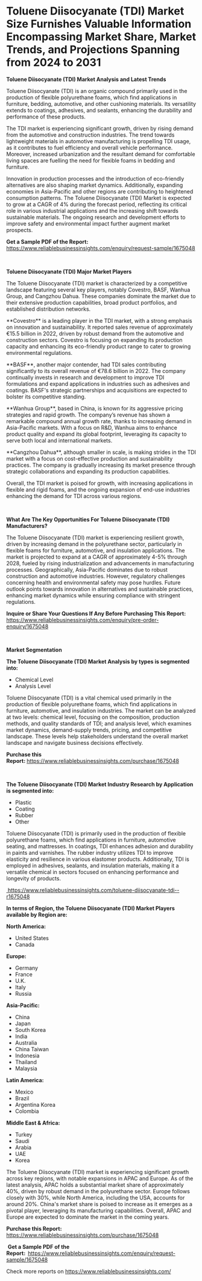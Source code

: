 <p><h1>Toluene Diisocyanate (TDI) Market Size Furnishes Valuable Information Encompassing Market Share, Market Trends, and Projections Spanning from 2024 to 2031</h1></p><p><strong>Toluene Diisocyanate (TDI) Market Analysis and Latest Trends</strong></p>
<p><p>Toluene Diisocyanate (TDI) is an organic compound primarily used in the production of flexible polyurethane foams, which find applications in furniture, bedding, automotive, and other cushioning materials. Its versatility extends to coatings, adhesives, and sealants, enhancing the durability and performance of these products. </p><p>The TDI market is experiencing significant growth, driven by rising demand from the automotive and construction industries. The trend towards lightweight materials in automotive manufacturing is propelling TDI usage, as it contributes to fuel efficiency and overall vehicle performance. Moreover, increased urbanization and the resultant demand for comfortable living spaces are fuelling the need for flexible foams in bedding and furniture.</p><p>Innovation in production processes and the introduction of eco-friendly alternatives are also shaping market dynamics. Additionally, expanding economies in Asia-Pacific and other regions are contributing to heightened consumption patterns. The Toluene Diisocyanate (TDI) Market is expected to grow at a CAGR of 4% during the forecast period, reflecting its critical role in various industrial applications and the increasing shift towards sustainable materials. The ongoing research and development efforts to improve safety and environmental impact further augment market prospects.</p></p>
<p><strong>Get a Sample PDF of the Report:&nbsp;</strong> <a href="https://www.reliablebusinessinsights.com/enquiry/request-sample/1675048?utm_campaign=100&utm_medium=2&utm_source=Github&utm_content=ia&utm_term=28122024&utm_id=toluene-diisocyanate-tdi">https://www.reliablebusinessinsights.com/enquiry/request-sample/1675048</a></p>
<p>&nbsp;</p>
<p><strong>Toluene Diisocyanate (TDI) Major Market Players</strong></p>
<p><p>The Toluene Diisocyanate (TDI) market is characterized by a competitive landscape featuring several key players, notably Covestro, BASF, Wanhua Group, and Cangzhou Dahua. These companies dominate the market due to their extensive production capabilities, broad product portfolios, and established distribution networks.</p><p>**Covestro** is a leading player in the TDI market, with a strong emphasis on innovation and sustainability. It reported sales revenue of approximately €15.5 billion in 2022, driven by robust demand from the automotive and construction sectors. Covestro is focusing on expanding its production capacity and enhancing its eco-friendly product range to cater to growing environmental regulations.</p><p>**BASF**, another major contender, had TDI sales contributing significantly to its overall revenue of €78.6 billion in 2022. The company continually invests in research and development to improve TDI formulations and expand applications in industries such as adhesives and coatings. BASF's strategic partnerships and acquisitions are expected to bolster its competitive standing.</p><p>**Wanhua Group**, based in China, is known for its aggressive pricing strategies and rapid growth. The company’s revenue has shown a remarkable compound annual growth rate, thanks to increasing demand in Asia-Pacific markets. With a focus on R&D, Wanhua aims to enhance product quality and expand its global footprint, leveraging its capacity to serve both local and international markets.</p><p>**Cangzhou Dahua**, although smaller in scale, is making strides in the TDI market with a focus on cost-effective production and sustainability practices. The company is gradually increasing its market presence through strategic collaborations and expanding its production capabilities.</p><p>Overall, the TDI market is poised for growth, with increasing applications in flexible and rigid foams, and the ongoing expansion of end-use industries enhancing the demand for TDI across various regions.</p></p>
<p>&nbsp;</p>
<p><strong>What Are The Key Opportunities For Toluene Diisocyanate (TDI) Manufacturers?</strong></p>
<p><p>The Toluene Diisocyanate (TDI) market is experiencing resilient growth, driven by increasing demand in the polyurethane sector, particularly in flexible foams for furniture, automotive, and insulation applications. The market is projected to expand at a CAGR of approximately 4-5% through 2028, fueled by rising industrialization and advancements in manufacturing processes. Geographically, Asia-Pacific dominates due to robust construction and automotive industries. However, regulatory challenges concerning health and environmental safety may pose hurdles. Future outlook points towards innovation in alternatives and sustainable practices, enhancing market dynamics while ensuring compliance with stringent regulations.</p></p>
<p><strong>Inquire or Share Your Questions If Any Before Purchasing This Report:</strong> <a href="https://www.reliablebusinessinsights.com/enquiry/pre-order-enquiry/1675048?utm_campaign=100&utm_medium=2&utm_source=Github&utm_content=ia&utm_term=28122024&utm_id=toluene-diisocyanate-tdi">https://www.reliablebusinessinsights.com/enquiry/pre-order-enquiry/1675048</a></p>
<p>&nbsp;</p>
<p><strong>Market Segmentation</strong></p>
<p><strong>The Toluene Diisocyanate (TDI) Market Analysis by types is segmented into:</strong></p>
<p><ul><li>Chemical Level</li><li>Analysis Level</li></ul></p>
<p><p>Toluene Diisocyanate (TDI) is a vital chemical used primarily in the production of flexible polyurethane foams, which find applications in furniture, automotive, and insulation industries. The market can be analyzed at two levels: chemical level, focusing on the composition, production methods, and quality standards of TDI; and analysis level, which examines market dynamics, demand-supply trends, pricing, and competitive landscape. These levels help stakeholders understand the overall market landscape and navigate business decisions effectively.</p></p>
<p><strong>Purchase this Report:&nbsp;</strong><a href="https://www.reliablebusinessinsights.com/purchase/1675048?utm_campaign=100&utm_medium=2&utm_source=Github&utm_content=ia&utm_term=28122024&utm_id=toluene-diisocyanate-tdi">https://www.reliablebusinessinsights.com/purchase/1675048</a></p>
<p>&nbsp;</p>
<p><strong>The Toluene Diisocyanate (TDI) Market Industry Research by Application is segmented into:</strong></p>
<p><ul><li>Plastic</li><li>Coating</li><li>Rubber</li><li>Other</li></ul></p>
<p><p>Toluene Diisocyanate (TDI) is primarily used in the production of flexible polyurethane foams, which find applications in furniture, automotive seating, and mattresses. In coatings, TDI enhances adhesion and durability in paints and varnishes. The rubber industry utilizes TDI to improve elasticity and resilience in various elastomer products. Additionally, TDI is employed in adhesives, sealants, and insulation materials, making it a versatile chemical in sectors focused on enhancing performance and longevity of products.</p></p>
<p><a href="https://www.reliablebusinessinsights.com/toluene-diisocyanate-tdi--r1675048?utm_campaign=100&utm_medium=2&utm_source=Github&utm_content=ia&utm_term=28122024&utm_id=toluene-diisocyanate-tdi">&nbsp;https://www.reliablebusinessinsights.com/toluene-diisocyanate-tdi--r1675048</a></p>
<p><strong>In terms of Region, the Toluene Diisocyanate (TDI) Market Players available by Region are:</strong></p>
<p>
    <p> <strong> North America: </strong>
        <ul>
            <li>United States</li>
            <li>Canada</li>
        </ul>
        </p> 
    <p> <strong> Europe: </strong>
        <ul>
            <li>Germany</li>
            <li>France</li>
            <li>U.K.</li>
            <li>Italy</li>
            <li>Russia</li>
        </ul>
        </p> 
    <p> <strong> Asia-Pacific: </strong>
        <ul>
            <li>China</li>
            <li>Japan</li>
            <li>South Korea</li>
            <li>India</li>
            <li>Australia</li>
            <li>China Taiwan</li>
            <li>Indonesia</li>
            <li>Thailand</li>
            <li>Malaysia</li>
        </ul>
        </p> 
    <p> <strong> Latin America: </strong>
        <ul>
            <li>Mexico</li>
            <li>Brazil</li>
            <li>Argentina Korea</li>
            <li>Colombia</li>
        </ul>
        </p> 
    <p> <strong> Middle East & Africa: </strong>
        <ul>
            <li>Turkey</li>
            <li>Saudi</li>
            <li>Arabia</li>
            <li>UAE</li>
            <li>Korea</li>
        </ul>
    </p>
    </p>
<p><p>The Toluene Diisocyanate (TDI) market is experiencing significant growth across key regions, with notable expansions in APAC and Europe. As of the latest analysis, APAC holds a substantial market share of approximately 40%, driven by robust demand in the polyurethane sector. Europe follows closely with 30%, while North America, including the USA, accounts for around 20%. China's market share is poised to increase as it emerges as a pivotal player, leveraging its manufacturing capabilities. Overall, APAC and Europe are expected to dominate the market in the coming years.</p></p>
<p><strong>Purchase this Report: </strong><a href="https://www.reliablebusinessinsights.com/purchase/1675048?utm_campaign=100&utm_medium=2&utm_source=Github&utm_content=ia&utm_term=28122024&utm_id=toluene-diisocyanate-tdi">https://www.reliablebusinessinsights.com/purchase/1675048</a></p>
<p>&nbsp;<strong>Get a Sample PDF of the Report:&nbsp;&nbsp;</strong><a href="https://www.reliablebusinessinsights.com/enquiry/request-sample/1675048?utm_campaign=100&utm_medium=2&utm_source=Github&utm_content=ia&utm_term=28122024&utm_id=toluene-diisocyanate-tdi">https://www.reliablebusinessinsights.com/enquiry/request-sample/1675048</a></p>
<p><strong></strong></p>
<p>Check more reports on <a href="https://www.reliablebusinessinsights.com/?utm_campaign=100&utm_medium=2&utm_source=Github&utm_content=ia&utm_term=28122024&utm_id=toluene-diisocyanate-tdi">https://www.reliablebusinessinsights.com/</a></p>